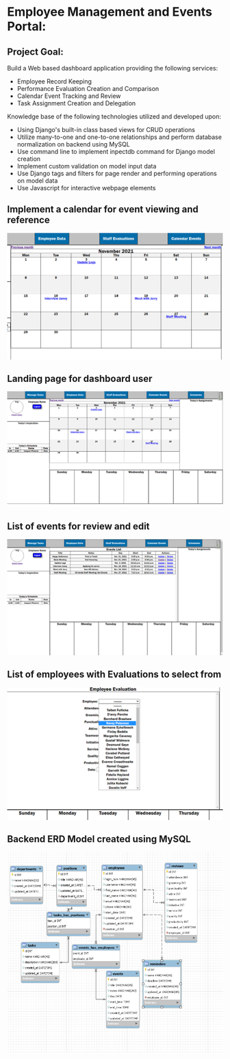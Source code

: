 # Employee Management and Events Portal:

## Project Goal:
Build a Web based dashboard application providing the following services:
 - Employee Record Keeping
 - Performance Evaluation Creation and Comparison
 - Calendar Event Tracking and Review
 - Task Assignment Creation and Delegation

Knowledge base of the following technologies utilized and developed upon:
- Using Django's built-in class based views for CRUD operations
- Utilize many-to-one and one-to-one relationships and perform database normalization on backend using MySQL
- Use command line to implement inpectdb command for Django model creation
- Implement custom validation on model input data
- Use Django tags and filters for page render and performing operations on model data
- Use Javascript for interactive webpage elements

## Implement a calendar for event viewing and reference 
![Calendar View](images/calendarView.png)
## Landing page for dashboard user
![Dashboard](images/dashboard.png)
## List of events for review and edit
![Event List View](images/eventsList.png)
## List of employees with Evaluations to select from
![Employee Review List Dropdown](images/reviewDropdown.png)
## Backend ERD Model created using MySQL
![mySQL ERD](images/mySQL_ERD.png)
